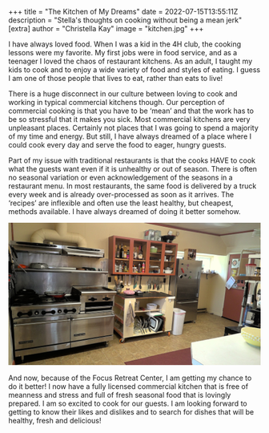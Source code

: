 +++
title = "The Kitchen of My Dreams"
date = 2022-07-15T13:55:11Z
description = "Stella's thoughts on cooking without being a mean jerk"
[extra]
author = "Christella Kay"
image = "kitchen.jpg"
+++

I have always loved food.  When I was a kid in the 4H club, the cooking lessons were my favorite.  My first jobs were in food service, and as a teenager I loved the chaos of restaurant kitchens.  As an adult, I taught my kids to cook and to enjoy a wide variety of food and styles of eating.  I guess I am one of those people that lives to eat, rather than eats to live!

There is a huge disconnect in our culture between loving to cook and working in typical commercial kitchens though.  Our perception of commercial cooking is that you have to be ‘mean’ and that the work has to be so stressful that it makes you sick.  Most commercial kitchens are very unpleasant places.  Certainly not places that I was going to spend a majority of my time and energy.  But still, I have always dreamed of a place where I could cook every day and serve the food to eager, hungry guests.  

Part of my issue with traditional restaurants is that the cooks HAVE to cook what the guests want even if it is unhealthy or out of season.  There is often no seasonal variation or even acknowledgement of the seasons in a restaurant menu.  In most restaurants, the same food is delivered by a truck every week and is already over-processed as soon as it arrives.  The ‘recipes’ are inflexible and often use the least healthy, but cheapest, methods available.  I have always dreamed of doing it better somehow.

![FRC Kitchen](kitchen.jpg)

And now, because of the Focus Retreat Center, I am getting my chance to do it better!  I now have a fully licensed commercial kitchen that is free of meanness and stress and full of fresh seasonal food that is lovingly prepared.  I am so excited to cook for our guests.  I am looking forward to getting to know their likes and dislikes and to search for dishes that will be healthy, fresh and delicious!  

